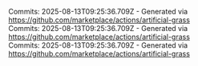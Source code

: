 Commits: 2025-08-13T09:25:36.709Z - Generated via https://github.com/marketplace/actions/artificial-grass
<br>
Commits: 2025-08-13T09:25:36.709Z - Generated via https://github.com/marketplace/actions/artificial-grass
<br>
Commits: 2025-08-13T09:25:36.709Z - Generated via https://github.com/marketplace/actions/artificial-grass
<br>
